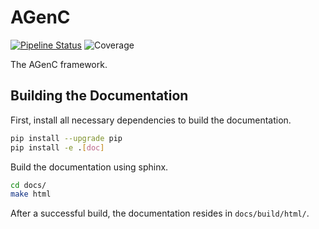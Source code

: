 # AGenC

[![Pipeline Status](https://collaborating.tuhh.de/w-6/forschung/agenc/agenc/badges/main/pipeline.svg)](https://collaborating.tuhh.de/w-6/forschung/agenc/agenc/pipelines/main/latest)
![Coverage](https://collaborating.tuhh.de/w-6/forschung/agenc/agenc/badges/main/coverage.svg)

The AGenC framework.

## Building the Documentation

First, install all necessary dependencies to build the documentation.

```bash
pip install --upgrade pip
pip install -e .[doc]
```

Build the documentation using sphinx.

```bash
cd docs/
make html
```

After a successful build, the documentation resides in `docs/build/html/`.
